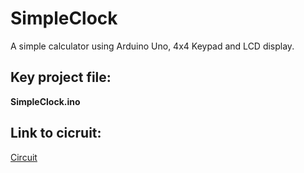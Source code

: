 # SimpleClock
A simple calculator using Arduino Uno, 4x4 Keypad and LCD display.

## Key project file:
**SimpleClock.ino**

## Link to cicruit:
[Circuit](https://www.tinkercad.com/things/5v85oTOlkj6-simpleclock)
